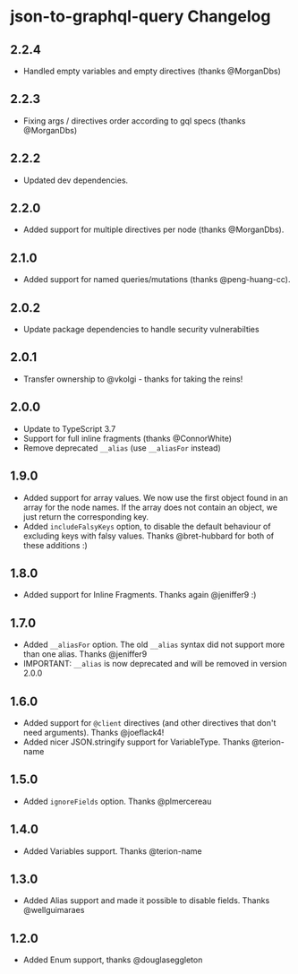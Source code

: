 
# json-to-graphql-query Changelog

## 2.2.4

* Handled empty variables and empty directives (thanks @MorganDbs)

## 2.2.3

* Fixing args / directives order according to gql specs (thanks @MorganDbs)

## 2.2.2

* Updated dev dependencies.

## 2.2.0

* Added support for multiple directives per node (thanks @MorganDbs).

## 2.1.0

* Added support for named queries/mutations (thanks @peng-huang-cc). 

## 2.0.2

* Update package dependencies to handle security vulnerabilties

## 2.0.1

* Transfer ownership to @vkolgi - thanks for taking the reins!

## 2.0.0

* Update to TypeScript 3.7
* Support for full inline fragments (thanks @ConnorWhite)
* Remove deprecated `__alias` (use `__aliasFor` instead)

## 1.9.0

* Added support for array values. We now use the first object found in an array for the
  node names. If the array does not contain an object, we just return the corresponding key.
* Added `includeFalsyKeys` option, to disable the default behaviour of excluding keys with falsy values.
  Thanks @bret-hubbard for both of these additions :)

## 1.8.0

* Added support for Inline Fragments. Thanks again @jeniffer9 :)

## 1.7.0

* Added `__aliasFor` option. The old `__alias` syntax did not support more than one alias. Thanks @jeniffer9
* IMPORTANT: `__alias` is now deprecated and will be removed in version 2.0.0

## 1.6.0

* Added support for `@client` directives (and other directives that don't need arguments). Thanks @joeflack4!
* Added nicer JSON.stringify support for VariableType. Thanks @terion-name

## 1.5.0

* Added `ignoreFields` option. Thanks @plmercereau

## 1.4.0

* Added Variables support. Thanks @terion-name

## 1.3.0

* Added Alias support and made it possible to disable fields. Thanks @wellguimaraes

## 1.2.0

* Added Enum support, thanks @douglaseggleton
